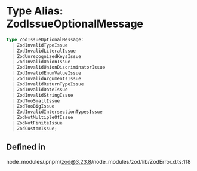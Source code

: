 # Type Alias: ZodIssueOptionalMessage

```ts
type ZodIssueOptionalMessage: 
  | ZodInvalidTypeIssue
  | ZodInvalidLiteralIssue
  | ZodUnrecognizedKeysIssue
  | ZodInvalidUnionIssue
  | ZodInvalidUnionDiscriminatorIssue
  | ZodInvalidEnumValueIssue
  | ZodInvalidArgumentsIssue
  | ZodInvalidReturnTypeIssue
  | ZodInvalidDateIssue
  | ZodInvalidStringIssue
  | ZodTooSmallIssue
  | ZodTooBigIssue
  | ZodInvalidIntersectionTypesIssue
  | ZodNotMultipleOfIssue
  | ZodNotFiniteIssue
  | ZodCustomIssue;
```

## Defined in

node\_modules/.pnpm/zod@3.23.8/node\_modules/zod/lib/ZodError.d.ts:118
